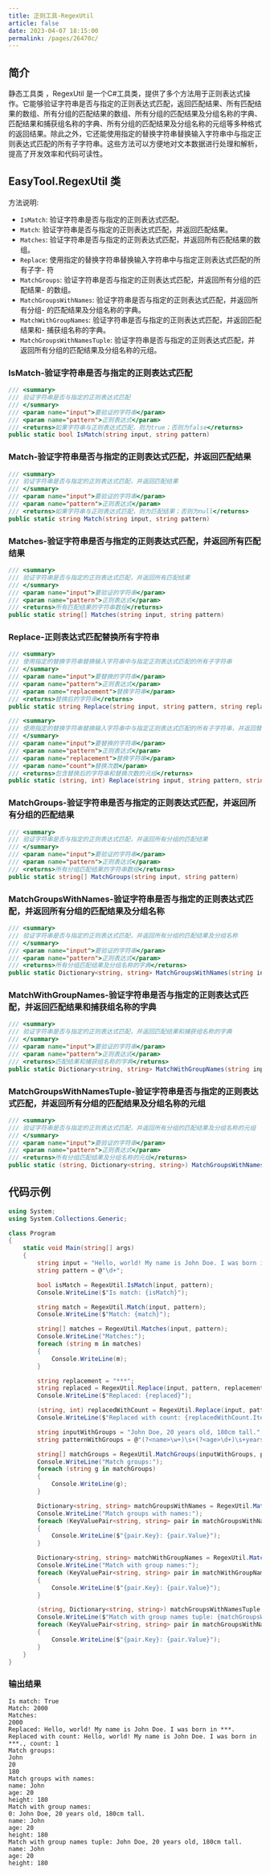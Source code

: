 ```yaml
---
title: 正则工具-RegexUtil
article: false
date: 2023-04-07 18:15:00
permalink: /pages/26470c/
---
```


## 简介

静态工具类 <Badge text="RegexUtil"/>，RegexUtil 是一个C#工具类，提供了多个方法用于正则表达式操作。它能够验证字符串是否与指定的正则表达式匹配，返回匹配结果、所有匹配结果的数组、所有分组的匹配结果的数组、所有分组的匹配结果及分组名称的字典、匹配结果和捕获组名称的字典、所有分组的匹配结果及分组名称的元组等多种格式的返回结果。除此之外，它还能使用指定的替换字符串替换输入字符串中与指定正则表达式匹配的所有子字符串。这些方法可以方便地对文本数据进行处理和解析，提高了开发效率和代码可读性。

## EasyTool.RegexUtil 类

方法说明:

- `IsMatch`: 验证字符串是否与指定的正则表达式匹配。
- `Match`: 验证字符串是否与指定的正则表达式匹配，并返回匹配结果。
- `Matches`: 验证字符串是否与指定的正则表达式匹配，并返回所有匹配结果的数组。
- `Replace`: 使用指定的替换字符串替换输入字符串中与指定正则表达式匹配的所有子字- 符
- `MatchGroups`: 验证字符串是否与指定的正则表达式匹配，并返回所有分组的匹配结果- 的数组。
- `MatchGroupsWithNames`: 验证字符串是否与指定的正则表达式匹配，并返回所有分组- 的匹配结果及分组名称的字典。
- `MatchWithGroupNames`: 验证字符串是否与指定的正则表达式匹配，并返回匹配结果和- 捕获组名称的字典。
- `MatchGroupsWithNamesTuple`: 验证字符串是否与指定的正则表达式匹配，并返回所有分组的匹配结果及分组名称的元组。

### IsMatch-验证字符串是否与指定的正则表达式匹配

```csharp
/// <summary>
/// 验证字符串是否与指定的正则表达式匹配
/// </summary>
/// <param name="input">要验证的字符串</param>
/// <param name="pattern">正则表达式</param>
/// <returns>如果字符串与正则表达式匹配，则为true；否则为false</returns>
public static bool IsMatch(string input, string pattern)
```

### Match-验证字符串是否与指定的正则表达式匹配，并返回匹配结果

```csharp
/// <summary>
/// 验证字符串是否与指定的正则表达式匹配，并返回匹配结果
/// </summary>
/// <param name="input">要验证的字符串</param>
/// <param name="pattern">正则表达式</param>
/// <returns>如果字符串与正则表达式匹配，则为匹配结果；否则为null</returns>
public static string Match(string input, string pattern)
```

### Matches-验证字符串是否与指定的正则表达式匹配，并返回所有匹配结果

```csharp
/// <summary>
/// 验证字符串是否与指定的正则表达式匹配，并返回所有匹配结果
/// </summary>
/// <param name="input">要验证的字符串</param>
/// <param name="pattern">正则表达式</param>
/// <returns>所有匹配结果的字符串数组</returns>
public static string[] Matches(string input, string pattern)
```

### Replace-正则表达式匹配替换所有字符串

```csharp
/// <summary>
/// 使用指定的替换字符串替换输入字符串中与指定正则表达式匹配的所有子字符串
/// </summary>
/// <param name="input">要替换的字符串</param>
/// <param name="pattern">正则表达式</param>
/// <param name="replacement">替换字符串</param>
/// <returns>替换后的字符串</returns>
public static string Replace(string input, string pattern, string replacement)

/// <summary>
/// 使用指定的替换字符串替换输入字符串中与指定正则表达式匹配的所有子字符串，并返回替换后的字符串和替换次数
/// </summary>
/// <param name="input">要替换的字符串</param>
/// <param name="pattern">正则表达式</param>
/// <param name="replacement">替换字符串</param>
/// <param name="count">替换次数</param>
/// <returns>包含替换后的字符串和替换次数的元组</returns>
public static (string, int) Replace(string input, string pattern, string replacement, int count)
```

### MatchGroups-验证字符串是否与指定的正则表达式匹配，并返回所有分组的匹配结果

```csharp
/// <summary>
/// 验证字符串是否与指定的正则表达式匹配，并返回所有分组的匹配结果
/// </summary>
/// <param name="input">要验证的字符串</param>
/// <param name="pattern">正则表达式</param>
/// <returns>所有分组匹配结果的字符串数组</returns>
public static string[] MatchGroups(string input, string pattern)
```

### MatchGroupsWithNames-验证字符串是否与指定的正则表达式匹配，并返回所有分组的匹配结果及分组名称

```csharp
/// <summary>
/// 验证字符串是否与指定的正则表达式匹配，并返回所有分组的匹配结果及分组名称
/// </summary>
/// <param name="input">要验证的字符串</param>
/// <param name="pattern">正则表达式</param>
/// <returns>所有分组匹配结果及分组名称的字典</returns>
public static Dictionary<string, string> MatchGroupsWithNames(string input, string pattern)
```

### MatchWithGroupNames-验证字符串是否与指定的正则表达式匹配，并返回匹配结果和捕获组名称的字典

```csharp
/// <summary>
/// 验证字符串是否与指定的正则表达式匹配，并返回匹配结果和捕获组名称的字典
/// </summary>
/// <param name="input">要验证的字符串</param>
/// <param name="pattern">正则表达式</param>
/// <returns>匹配结果和捕获组名称的字典</returns>
public static Dictionary<string, string> MatchWithGroupNames(string input, string pattern)
```

### MatchGroupsWithNamesTuple-验证字符串是否与指定的正则表达式匹配，并返回所有分组的匹配结果及分组名称的元组

```csharp
/// <summary>
/// 验证字符串是否与指定的正则表达式匹配，并返回所有分组的匹配结果及分组名称的元组
/// </summary>
/// <param name="input">要验证的字符串</param>
/// <param name="pattern">正则表达式</param>
/// <returns>所有分组匹配结果及分组名称的元组</returns>
public static (string, Dictionary<string, string>) MatchGroupsWithNamesTuple(string input, string pattern)
```

## 代码示例

```csharp
using System;
using System.Collections.Generic;

class Program
{
    static void Main(string[] args)
    {
        string input = "Hello, world! My name is John Doe. I was born in 2000.";
        string pattern = @"\d+";

        bool isMatch = RegexUtil.IsMatch(input, pattern);
        Console.WriteLine($"Is match: {isMatch}");

        string match = RegexUtil.Match(input, pattern);
        Console.WriteLine($"Match: {match}");

        string[] matches = RegexUtil.Matches(input, pattern);
        Console.WriteLine("Matches:");
        foreach (string m in matches)
        {
            Console.WriteLine(m);
        }

        string replacement = "***";
        string replaced = RegexUtil.Replace(input, pattern, replacement);
        Console.WriteLine($"Replaced: {replaced}");

        (string, int) replacedWithCount = RegexUtil.Replace(input, pattern, replacement, 1);
        Console.WriteLine($"Replaced with count: {replacedWithCount.Item1}, count: {replacedWithCount.Item2}");

        string inputWithGroups = "John Doe, 20 years old, 180cm tall.";
        string patternWithGroups = @"(?<name>\w+)\s+(?<age>\d+)\s+years old,\s+(?<height>\d+)cm tall.";

        string[] matchGroups = RegexUtil.MatchGroups(inputWithGroups, patternWithGroups);
        Console.WriteLine("Match groups:");
        foreach (string g in matchGroups)
        {
            Console.WriteLine(g);
        }

        Dictionary<string, string> matchGroupsWithNames = RegexUtil.MatchGroupsWithNames(inputWithGroups, patternWithGroups);
        Console.WriteLine("Match groups with names:");
        foreach (KeyValuePair<string, string> pair in matchGroupsWithNames)
        {
            Console.WriteLine($"{pair.Key}: {pair.Value}");
        }

        Dictionary<string, string> matchWithGroupNames = RegexUtil.MatchWithGroupNames(inputWithGroups, patternWithGroups);
        Console.WriteLine("Match with group names:");
        foreach (KeyValuePair<string, string> pair in matchWithGroupNames)
        {
            Console.WriteLine($"{pair.Key}: {pair.Value}");
        }

        (string, Dictionary<string, string>) matchGroupsWithNamesTuple = RegexUtil.MatchGroupsWithNamesTuple(inputWithGroups, patternWithGroups);
        Console.WriteLine($"Match with group names tuple: {matchGroupsWithNamesTuple.Item1}");
        foreach (KeyValuePair<string, string> pair in matchGroupsWithNamesTuple.Item2)
        {
            Console.WriteLine($"{pair.Key}: {pair.Value}");
        }
    }
}
```

### 输出结果

```
Is match: True
Match: 2000
Matches:
2000
Replaced: Hello, world! My name is John Doe. I was born in ***.
Replaced with count: Hello, world! My name is John Doe. I was born in ***., count: 1
Match groups:
John
20
180
Match groups with names:
name: John
age: 20
height: 180
Match with group names:
0: John Doe, 20 years old, 180cm tall.
name: John
age: 20
height: 180
Match with group names tuple: John Doe, 20 years old, 180cm tall.
name: John
age: 20
height: 180
```